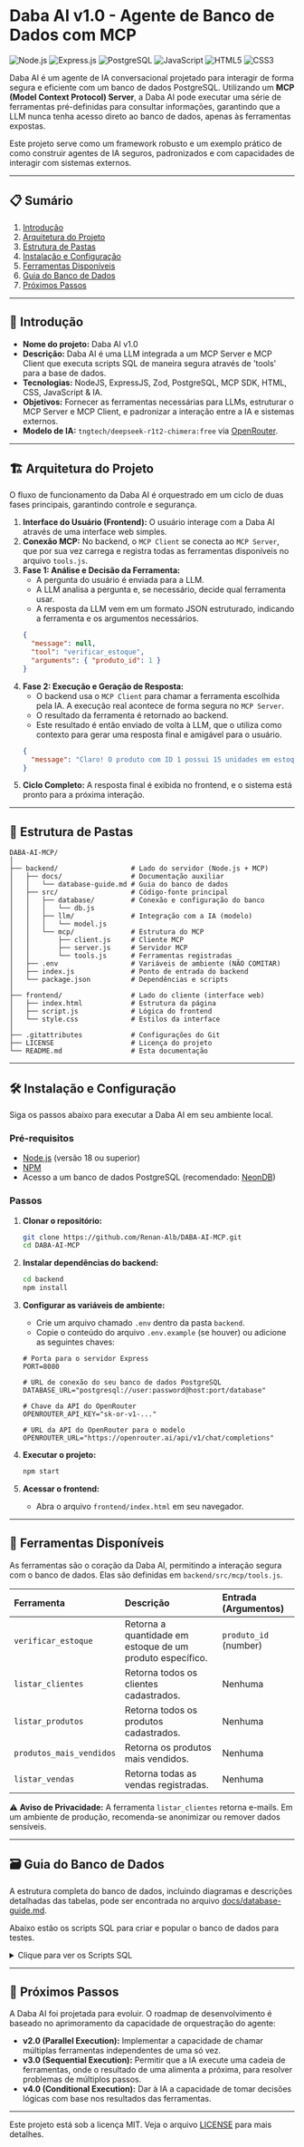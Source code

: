 # Daba AI v1.0 - Agente de Banco de Dados com MCP

![Node.js](https://img.shields.io/badge/Node.js-339933?style=for-the-badge&logo=nodedotjs&logoColor=white)
![Express.js](https://img.shields.io/badge/Express.js-000000?style=for-the-badge&logo=express&logoColor=white)
![PostgreSQL](https://img.shields.io/badge/PostgreSQL-4169E1?style=for-the-badge&logo=postgresql&logoColor=white)
![JavaScript](https://img.shields.io/badge/JavaScript-F7DF1E?style=for-the-badge&logo=javascript&logoColor=black)
![HTML5](https://img.shields.io/badge/HTML5-E34F26?style=for-the-badge&logo=html5&logoColor=white)
![CSS3](https://img.shields.io/badge/CSS3-1572B6?style=for-the-badge&logo=css3&logoColor=white)

Daba AI é um agente de IA conversacional projetado para interagir de forma segura e eficiente com um banco de dados PostgreSQL. Utilizando um **MCP (Model Context Protocol) Server**, a Daba AI pode executar uma série de ferramentas pré-definidas para consultar informações, garantindo que a LLM nunca tenha acesso direto ao banco de dados, apenas às ferramentas expostas.

Este projeto serve como um framework robusto e um exemplo prático de como construir agentes de IA seguros, padronizados e com capacidades de interagir com sistemas externos.

---

## 📋 Sumário

1.  [Introdução](#-introdução)
2.  [Arquitetura do Projeto](#-arquitetura-do-projeto)
3.  [Estrutura de Pastas](#-estrutura-de-pastas)
4.  [Instalação e Configuração](#-instalação-e-configuração)
5.  [Ferramentas Disponíveis](#-ferramentas-disponíveis)
6.  [Guia do Banco de Dados](#-guia-do-banco-de-dados)
7.  [Próximos Passos](#-próximos-passos)

---

## 🚀 Introdução

- **Nome do projeto:** Daba AI v1.0
- **Descrição:** Daba AI é uma LLM integrada a um MCP Server e MCP Client que executa scripts SQL de maneira segura através de 'tools' para a base de dados.
- **Tecnologias:** NodeJS, ExpressJS, Zod, PostgreSQL, MCP SDK, HTML, CSS, JavaScript & IA.
- **Objetivos:** Fornecer as ferramentas necessárias para LLMs, estruturar o MCP Server e MCP Client, e padronizar a interação entre a IA e sistemas externos.
- **Modelo de IA:** `tngtech/deepseek-r1t2-chimera:free` via [OpenRouter](https://openrouter.ai/).

---

## 🏗️ Arquitetura do Projeto

O fluxo de funcionamento da Daba AI é orquestrado em um ciclo de duas fases principais, garantindo controle e segurança.

1.  **Interface do Usuário (Frontend):** O usuário interage com a Daba AI através de uma interface web simples.
2.  **Conexão MCP:** No backend, o `MCP Client` se conecta ao `MCP Server`, que por sua vez carrega e registra todas as ferramentas disponíveis no arquivo `tools.js`.
3.  **Fase 1: Análise e Decisão da Ferramenta:**
    - A pergunta do usuário é enviada para a LLM.
    - A LLM analisa a pergunta e, se necessário, decide qual ferramenta usar.
    - A resposta da LLM vem em um formato JSON estruturado, indicando a ferramenta e os argumentos necessários.
    ```json
    {
      "message": null,
      "tool": "verificar_estoque",
      "arguments": { "produto_id": 1 }
    }
    ```
4.  **Fase 2: Execução e Geração de Resposta:**
    - O backend usa o `MCP Client` para chamar a ferramenta escolhida pela IA. A execução real acontece de forma segura no `MCP Server`.
    - O resultado da ferramenta é retornado ao backend.
    - Este resultado é então enviado de volta à LLM, que o utiliza como contexto para gerar uma resposta final e amigável para o usuário.
    ```json
    {
      "message": "Claro! O produto com ID 1 possui 15 unidades em estoque."
    }
    ```
5.  **Ciclo Completo:** A resposta final é exibida no frontend, e o sistema está pronto para a próxima interação.

---

## 📁 Estrutura de Pastas

```
DABA-AI-MCP/
│
├── backend/                  # Lado do servidor (Node.js + MCP)
│   ├── docs/                 # Documentação auxiliar
│   │   └── database-guide.md # Guia do banco de dados
│   ├── src/                  # Código-fonte principal
│   │   ├── database/         # Conexão e configuração do banco
│   │   │   └── db.js
│   │   ├── llm/              # Integração com a IA (modelo)
│   │   │   └── model.js
│   │   └── mcp/              # Estrutura do MCP
│   │       ├── client.js     # Cliente MCP
│   │       ├── server.js     # Servidor MCP
│   │       └── tools.js      # Ferramentas registradas
│   ├── .env                  # Variáveis de ambiente (NÃO COMITAR)
│   ├── index.js              # Ponto de entrada do backend
│   └── package.json          # Dependências e scripts
│
├── frontend/                 # Lado do cliente (interface web)
│   ├── index.html            # Estrutura da página
│   ├── script.js             # Lógica do frontend
│   └── style.css             # Estilos da interface
│
├── .gitattributes            # Configurações do Git
├── LICENSE                   # Licença do projeto
└── README.md                 # Esta documentação
```

---

## 🛠️ Instalação e Configuração

Siga os passos abaixo para executar a Daba AI em seu ambiente local.

### Pré-requisitos

- [Node.js](https://nodejs.org/) (versão 18 ou superior)
- [NPM](https://www.npmjs.com/)
- Acesso a um banco de dados PostgreSQL (recomendado: [NeonDB](https://neon.tech/))

### Passos

1.  **Clonar o repositório:**

    ```bash
    git clone https://github.com/Renan-Alb/DABA-AI-MCP.git
    cd DABA-AI-MCP
    ```

2.  **Instalar dependências do backend:**

    ```bash
    cd backend
    npm install
    ```

3.  **Configurar as variáveis de ambiente:**

    - Crie um arquivo chamado `.env` dentro da pasta `backend`.
    - Copie o conteúdo do arquivo `.env.example` (se houver) ou adicione as seguintes chaves:

    ```env
    # Porta para o servidor Express
    PORT=8080

    # URL de conexão do seu banco de dados PostgreSQL
    DATABASE_URL="postgresql://user:password@host:port/database"

    # Chave da API do OpenRouter
    OPENROUTER_API_KEY="sk-or-v1-..."

    # URL da API do OpenRouter para o modelo
    OPENROUTER_URL="https://openrouter.ai/api/v1/chat/completions"
    ```

4.  **Executar o projeto:**

    ```bash
    npm start
    ```

5.  **Acessar o frontend:**
    - Abra o arquivo `frontend/index.html` em seu navegador.

---

## 🔧 Ferramentas Disponíveis

As ferramentas são o coração da Daba AI, permitindo a interação segura com o banco de dados. Elas são definidas em `backend/src/mcp/tools.js`.

| Ferramenta               | Descrição                                                 | Entrada (Argumentos)  |
| :----------------------- | :-------------------------------------------------------- | :-------------------- |
| `verificar_estoque`      | Retorna a quantidade em estoque de um produto específico. | `produto_id` (number) |
| `listar_clientes`        | Retorna todos os clientes cadastrados.                    | Nenhuma               |
| `listar_produtos`        | Retorna todos os produtos cadastrados.                    | Nenhuma               |
| `produtos_mais_vendidos` | Retorna os produtos mais vendidos.                        | Nenhuma               |
| `listar_vendas`          | Retorna todas as vendas registradas.                      | Nenhuma               |

⚠️ **Aviso de Privacidade:** A ferramenta `listar_clientes` retorna e-mails. Em um ambiente de produção, recomenda-se anonimizar ou remover dados sensíveis.

---

## 🗃️ Guia do Banco de Dados

A estrutura completa do banco de dados, incluindo diagramas e descrições detalhadas das tabelas, pode ser encontrada no arquivo [docs/database-guide.md](./docs/database-guide.md).

Abaixo estão os scripts SQL para criar e popular o banco de dados para testes.

<details>
<summary>Clique para ver os Scripts SQL</summary>

```sql
-- Criar tabela clientes
CREATE TABLE clientes (
    id SERIAL PRIMARY KEY,
    nome VARCHAR(100) NOT NULL,
    email VARCHAR(100) UNIQUE NOT NULL,
    data_cadastro DATE DEFAULT CURRENT_DATE
);

-- Criar tabela produtos
CREATE TABLE produtos (
    id SERIAL PRIMARY KEY,
    nome VARCHAR(100) NOT NULL,
    categoria VARCHAR(50) NOT NULL,
    preco NUMERIC(10,2) NOT NULL,
    estoque INT DEFAULT 0
);

-- Criar tabela vendas
CREATE TABLE vendas (
    id SERIAL PRIMARY KEY,
    cliente_id INT REFERENCES clientes(id),
    data_venda TIMESTAMP DEFAULT CURRENT_TIMESTAMP,
    total_venda NUMERIC(10,2) NOT NULL
);

-- Criar tabela itens_venda
CREATE TABLE itens_venda (
    id SERIAL PRIMARY KEY,
    venda_id INT REFERENCES vendas(id),
    produto_id INT REFERENCES produtos(id),
    quantidade INT NOT NULL,
    preco_unitario NUMERIC(10,2) NOT NULL
);

-- Inserir dados fictícios
INSERT INTO clientes (nome, email) VALUES
('João Silva', 'joao@email.com'),
('Maria Oliveira', 'maria@email.com'),
('Carlos Souza', 'carlos@email.com');

INSERT INTO produtos (nome, categoria, preco, estoque) VALUES
('Notebook Dell', 'Informática', 3500.00, 15),
('Mouse Logitech', 'Informática', 120.00, 50),
('Cadeira Gamer', 'Móveis', 950.00, 20),
('Copo Térmico', 'Utilidades', 60.00, 100);

INSERT INTO vendas (cliente_id, total_venda) VALUES
(1, 3620.00), (2, 120.00), (3, 1010.00);

INSERT INTO itens_venda (venda_id, produto_id, quantidade, preco_unitario) VALUES
(1, 1, 1, 3500.00), (1, 2, 1, 120.00),
(2, 2, 1, 120.00), (3, 3, 1, 950.00), (3, 4, 1, 60.00);
```

</details>

---

## 🧠 Próximos Passos

A Daba AI foi projetada para evoluir. O roadmap de desenvolvimento é baseado no aprimoramento da capacidade de orquestração do agente:

- **v2.0 (Parallel Execution):** Implementar a capacidade de chamar múltiplas ferramentas independentes de uma só vez.
- **v3.0 (Sequential Execution):** Permitir que a IA execute uma cadeia de ferramentas, onde o resultado de uma alimenta a próxima, para resolver problemas de múltiplos passos.
- **v4.0 (Conditional Execution):** Dar à IA a capacidade de tomar decisões lógicas com base nos resultados das ferramentas.

---

Este projeto está sob a licença MIT. Veja o arquivo [LICENSE](LICENSE) para mais detalhes.
